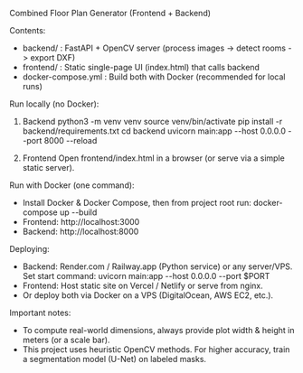 
Combined Floor Plan Generator (Frontend + Backend)

Contents:
- backend/  : FastAPI + OpenCV server (process images -> detect rooms -> export DXF)
- frontend/ : Static single-page UI (index.html) that calls backend
- docker-compose.yml : Build both with Docker (recommended for local runs)

Run locally (no Docker):
1) Backend
   python3 -m venv venv
   source venv/bin/activate
   pip install -r backend/requirements.txt
   cd backend
   uvicorn main:app --host 0.0.0.0 --port 8000 --reload

2) Frontend
   Open frontend/index.html in a browser (or serve via a simple static server).

Run with Docker (one command):
- Install Docker & Docker Compose, then from project root run:
  docker-compose up --build
- Frontend: http://localhost:3000
- Backend: http://localhost:8000

Deploying:
- Backend: Render.com / Railway.app (Python service) or any server/VPS. Set start command:
    uvicorn main:app --host 0.0.0.0 --port $PORT
- Frontend: Host static site on Vercel / Netlify or serve from nginx.
- Or deploy both via Docker on a VPS (DigitalOcean, AWS EC2, etc.).

Important notes:
- To compute real-world dimensions, always provide plot width & height in meters (or a scale bar).
- This project uses heuristic OpenCV methods. For higher accuracy, train a segmentation model (U-Net) on labeled masks.
